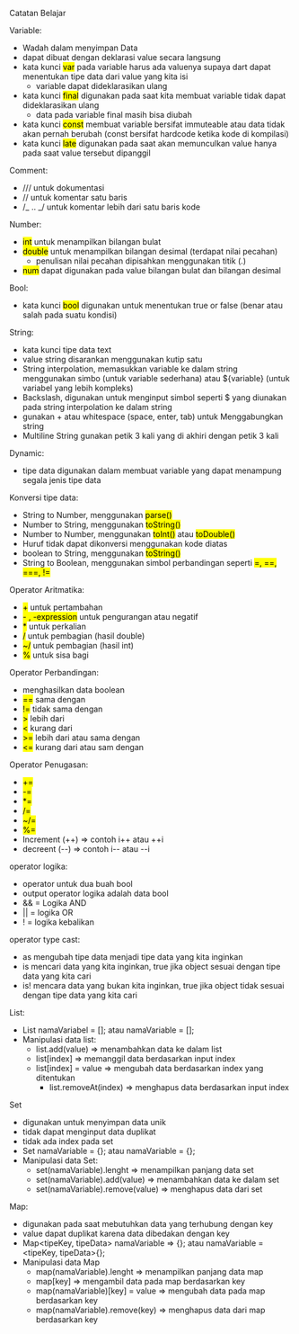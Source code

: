 Catatan Belajar

Variable:

- Wadah dalam menyimpan Data
- dapat dibuat dengan deklarasi value secara langsung
- kata kunci <mark>var</mark> pada variable harus ada valuenya supaya dart dapat menentukan tipe data dari value yang kita isi
  - variable dapat dideklarasikan ulang
- kata kunci <mark>final</mark> digunakan pada saat kita membuat variable tidak dapat dideklarasikan ulang
  - data pada variable final masih bisa diubah
- kata kunci <mark>const</mark> membuat variable bersifat immuteable atau data tidak akan pernah berubah (const bersifat hardcode ketika kode di kompilasi)
- kata kunci <mark>late</mark> digunakan pada saat akan memunculkan value hanya pada saat value tersebut dipanggil

Comment:

- /// untuk dokumentasi
- // untuk komentar satu baris
- /_ .. _/ untuk komentar lebih dari satu baris kode

Number:

- <mark>int</mark> untuk menampilkan bilangan bulat
- <mark>double</mark> untuk menampilkan bilangan desimal (terdapat nilai pecahan)
  - penulisan nilai pecahan dipisahkan menggunakan titik (.)
- <mark>num</mark> dapat digunakan pada value bilangan bulat dan bilangan desimal

Bool:

- kata kunci <mark>bool</mark> digunakan untuk menentukan true or false (benar atau salah pada suatu kondisi)

String:

- kata kunci tipe data text
- value string disarankan menggunakan kutip satu
- String interpolation, memasukkan variable ke dalam string menggunakan simbo (untuk variable sederhana) atau ${variable} (untuk variabel yang lebih kompleks)
- Backslash, digunakan untuk menginput simbol seperti $ yang diunakan pada string interpolation ke dalam string
- gunakan + atau whitespace (space, enter, tab) untuk Menggabungkan string
- Multiline String gunakan petik 3 kali yang di akhiri dengan petik 3 kali

Dynamic:

- tipe data digunakan dalam membuat variable yang dapat menampung segala jenis tipe data

Konversi tipe data:

- String to Number, menggunakan <mark>parse()</mark>
- Number to String, menggunakan <mark>toString()</mark>
- Number to Number, menggunakan <mark>toInt()</mark> atau <mark>toDouble()</mark>
- Huruf tidak dapat dikonversi menggunakan kode diatas
- boolean to String, menggunakan <mark>toString()</mark>
- String to Boolean, menggunakan simbol perbandingan seperti <mark>=, ==, ===, !=</mark>

Operator Aritmatika:

- <mark>+</mark> untuk pertambahan
- <mark>- , -expression</mark> untuk pengurangan atau negatif
- <mark>\*</mark> untuk perkalian
- <mark>/</mark> untuk pembagian (hasil double)
- <mark>~/</mark> untuk pembagian (hasil int)
- <mark>%</mark> untuk sisa bagi

Operator Perbandingan:

- menghasilkan data boolean
- <mark>==</mark> sama dengan
- <mark>!=</mark> tidak sama dengan
- <mark>></mark> lebih dari
- <mark><</mark> kurang dari
- <mark>>=</mark> lebih dari atau sama dengan
- <mark><=</mark> kurang dari atau sam dengan

Operator Penugasan:

- <mark>+=</mark>
- <mark>-=</mark>
- <mark>\*=</mark>
- <mark>/=</mark>
- <mark>~/=</mark>
- <mark>%=</mark>
- Increment (++) => contoh i++ atau ++i
- decreent (--) => contoh i-- atau --i

operator logika:

- operator untuk dua buah bool
- output operator logika adalah data bool
- && = Logika AND
- || = logika OR
- ! = logika kebalikan

operator type cast:

- as mengubah tipe data menjadi tipe data yang kita inginkan
- is mencari data yang kita inginkan, true jika object sesuai dengan tipe data yang kita cari
- is! mencara data yang bukan kita inginkan, true jika object tidak sesuai dengan tipe data yang kita cari

List:

- List<tipe data> namaVariabel = []; atau namaVariable = <tipe data>[];
- Manipulasi data list:
  - list.add(value) => menambahkan data ke dalam list
  - list[index] => memanggil data berdasarkan input index
  - list[index] = value => mengubah data berdasarkan index yang ditentukan
    - list.removeAt(index) => menghapus data berdasarkan input index

Set

- digunakan untuk menyimpan data unik
- tidak dapat menginput data duplikat
- tidak ada index pada set
- Set<tipe data> namaVariable = {}; atau namaVariable = <tipe data>{};
- Manipulasi data Set:
  - set(namaVariable).lenght => menampilkan panjang data set
  - set(namaVariable).add(value) => menambahkan data ke dalam set
  - set(namaVariable).remove(value) => menghapus data dari set

Map:

- digunakan pada saat mebutuhkan data yang terhubung dengan key
- value dapat duplikat karena data dibedakan dengan key
- Map<tipeKey, tipeData> namaVariable => {}; atau namaVariable = <tipeKey, tipeData>{};
- Manipulasi data Map
  - map(namaVariable).lenght => menampilkan panjang data map
  - map[key] => mengambil data pada map berdasarkan key
  - map(namaVariable)[key] = value => mengubah data pada map berdasarkan key
  - map(namaVariable).remove(key) => menghapus data dari map berdasarkan key
